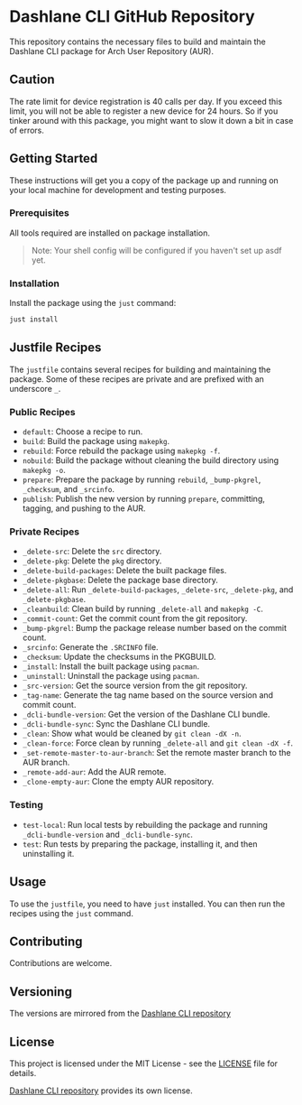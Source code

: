 # Dashlane CLI GitHub Repository

This repository contains the necessary files to build and maintain the Dashlane CLI package for Arch User Repository (AUR).

## Caution

The rate limit for device registration is 40 calls per day. If you exceed this limit, you will not be able to register a new device for 24 hours. So if you tinker around with this package, you might want to slow it down a bit in case of errors.

## Getting Started

These instructions will get you a copy of the package up and running on your local machine for development and testing purposes.

### Prerequisites

All tools required are installed on package installation.

> Note: Your shell config will be configured if you haven't set up asdf yet.

### Installation

Install the package using the `just` command:

```zsh
just install
```

## Justfile Recipes

The `justfile` contains several recipes for building and maintaining the package. Some of these recipes are private and are prefixed with an underscore `_`.

### Public Recipes

- `default`: Choose a recipe to run.
- `build`: Build the package using `makepkg`.
- `rebuild`: Force rebuild the package using `makepkg -f`.
- `nobuild`: Build the package without cleaning the build directory using `makepkg -o`.
- `prepare`: Prepare the package by running `rebuild`, `_bump-pkgrel`, `_checksum`, and `_srcinfo`.
- `publish`: Publish the new version by running `prepare`, committing, tagging, and pushing to the AUR.

### Private Recipes

- `_delete-src`: Delete the `src` directory.
- `_delete-pkg`: Delete the `pkg` directory.
- `_delete-build-packages`: Delete the built package files.
- `_delete-pkgbase`: Delete the package base directory.
- `_delete-all`: Run `_delete-build-packages`, `_delete-src`, `_delete-pkg`, and `_delete-pkgbase`.
- `_cleanbuild`: Clean build by running `_delete-all` and `makepkg -C`.
- `_commit-count`: Get the commit count from the git repository.
- `_bump-pkgrel`: Bump the package release number based on the commit count.
- `_srcinfo`: Generate the `.SRCINFO` file.
- `_checksum`: Update the checksums in the PKGBUILD.
- `_install`: Install the built package using `pacman`.
- `_uninstall`: Uninstall the package using `pacman`.
- `_src-version`: Get the source version from the git repository.
- `_tag-name`: Generate the tag name based on the source version and commit count.
- `_dcli-bundle-version`: Get the version of the Dashlane CLI bundle.
- `_dcli-bundle-sync`: Sync the Dashlane CLI bundle.
- `_clean`: Show what would be cleaned by `git clean -dX -n`.
- `_clean-force`: Force clean by running `_delete-all` and `git clean -dX -f`.
- `_set-remote-master-to-aur-branch`: Set the remote master branch to the AUR branch.
- `_remote-add-aur`: Add the AUR remote.
- `_clone-empty-aur`: Clone the empty AUR repository.

### Testing

- `test-local`: Run local tests by rebuilding the package and running `_dcli-bundle-version` and `_dcli-bundle-sync`.
- `test`: Run tests by preparing the package, installing it, and then uninstalling it.

## Usage

To use the `justfile`, you need to have `just` installed. You can then run the recipes using the `just` command.

## Contributing

Contributions are welcome.

## Versioning

The versions are mirrored from the [Dashlane CLI repository](https://github.com/Dashlane/dashlane-cli.git)

## License

This project is licensed under the MIT License - see the [LICENSE](LICENSE) file for details.

[Dashlane CLI repository](https://github.com/Dashlane/dashlane-cli.git) provides its own license.

